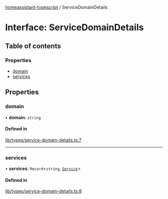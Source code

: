 [homeassistant-typescript](../README.md) / ServiceDomainDetails

# Interface: ServiceDomainDetails

## Table of contents

### Properties

- [domain](ServiceDomainDetails.md#domain)
- [services](ServiceDomainDetails.md#services)

## Properties

### domain

• **domain**: `string`

#### Defined in

[lib/types/service-domain-details.ts:7](https://github.com/benwainwright/hass-ts/blob/01f576e/src/lib/types/service-domain-details.ts#L7)

___

### services

• **services**: `Record`\<`string`, [`Service`](Service.md)\>

#### Defined in

[lib/types/service-domain-details.ts:8](https://github.com/benwainwright/hass-ts/blob/01f576e/src/lib/types/service-domain-details.ts#L8)

